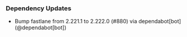 ### Dependency Updates
* Bump fastlane from 2.221.1 to 2.222.0 (#880) via dependabot[bot] (@dependabot[bot])
